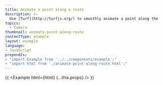 ```yaml
---
title: Animate a point along a route
description: >-
  Use [Turf](http://turfjs.org/) to smoothly animate a point along the distance of a line.
topics:
  - Camera
thumbnail: animate-point-along-route
contentType: example
layout: example
language:
- JavaScript
prependJs:
- "import Example from '../../components/example';"
- "import html from './animate-point-along-route.html';"
---
```


{{ <Example html={html} {...this.props} /> }}
